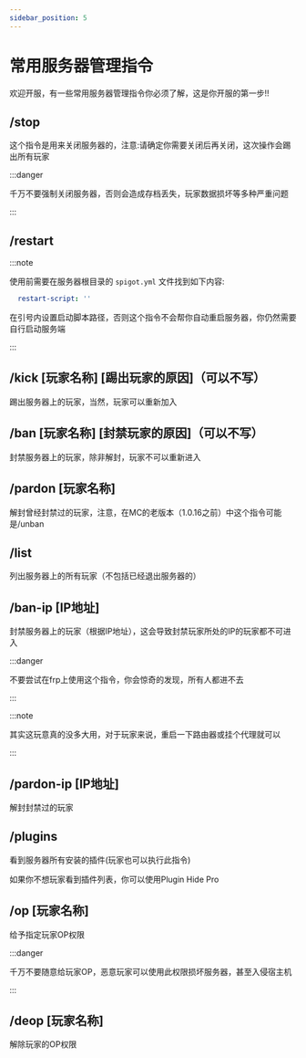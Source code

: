```yaml
---
sidebar_position: 5
---
```


# 常用服务器管理指令

欢迎开服，有一些常用服务器管理指令你必须了解，这是你开服的第一步!!

## /stop

这个指令是用来关闭服务器的，注意:请确定你需要关闭后再关闭，这次操作会踢出所有玩家

:::danger

千万不要强制关闭服务器，否则会造成存档丢失，玩家数据损坏等多种严重问题

:::

## /restart

:::note

使用前需要在服务器根目录的 `spigot.yml` 文件找到如下内容:
```yaml
  restart-script: ''
```
在引号内设置启动脚本路径，否则这个指令不会帮你自动重启服务器，你仍然需要自行启动服务端

:::

## /kick [玩家名称] [踢出玩家的原因]（可以不写）

踢出服务器上的玩家，当然，玩家可以重新加入

## /ban [玩家名称] [封禁玩家的原因]（可以不写）

封禁服务器上的玩家，除非解封，玩家不可以重新进入

## /pardon [玩家名称]

解封曾经封禁过的玩家，注意，在MC的老版本（1.0.16之前）中这个指令可能是/unban

## /list

列出服务器上的所有玩家（不包括已经退出服务器的）

## /ban-ip [IP地址]

封禁服务器上的玩家（根据IP地址），这会导致封禁玩家所处的IP的玩家都不可进入

:::danger

不要尝试在frp上使用这个指令，你会惊奇的发现，所有人都进不去

:::

:::note

其实这玩意真的没多大用，对于玩家来说，重启一下路由器或挂个代理就可以

:::

## /pardon-ip [IP地址]

解封封禁过的玩家

## /plugins

看到服务器所有安装的插件(玩家也可以执行此指令)

如果你不想玩家看到插件列表，你可以使用Plugin Hide Pro

## /op [玩家名称]

给予指定玩家OP权限

:::danger

千万不要随意给玩家OP，恶意玩家可以使用此权限损坏服务器，甚至入侵宿主机

:::

## /deop [玩家名称]

解除玩家的OP权限
